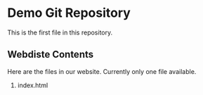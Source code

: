 # Demo Git Repository

This is the first file in this repository.

## Webdiste Contents

Here are the files in our website. Currently only one file available.

1. index.html
